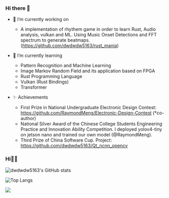 ### Hi there 👋

<!--
**dwdwdw5163/dwdwdw5163** is a ✨ _special_ ✨ repository because its `README.md` (this file) appears on your GitHub profile.

Here are some ideas to get you started:

- 🔭 I’m currently working on ...
- 🌱 I’m currently learning ...
- 👯 I’m looking to collaborate on ...
- 🤔 I’m looking for help with ...
- 💬 Ask me about ...
- 📫 How to reach me: ...
- 😄 Pronouns: ...
- ⚡ Fun fact: ...
-->

- 🔭 I’m currently working on 
  - A implementation of rhythem game in order to learn Rust, Audio analysis, vulkan and ML. Using Music Onset Detections and FFT spectrum to generate beatmaps.(https://github.com/dwdwdw5163/rust_mania)


- 🌱 I’m currently learning 
  - Pattern Recognition and Machine Learning
  - Image Markov Random Field and its application based on FPGA
  - Rust Programming Language
  - Vulkan (Rust Bindings)
  - Transformer

- ✨ Achievements
  - First Prize in National Undergraduate Electronic Design Contest: https://github.com/RaymondMeng/Electronic-Design-Contest (*co-author)
  - National Silver Award of the Chinese College Students Engineering Practice and Innovation Ability Competition. I deployed yolov4-tiny on jetson nano and trained our own model (@RaymondMeng).
  - Third Prize of China Software Cup. Project: https://github.com/dwdwdw5163/Qt_ncnn_opencv 
  
### Hi🙋‍♂️

![dwdwdw5163's GitHub stats](https://github-readme-stats.vercel.app/api?username=dwdwdw5163&count_private=true&show_icons=true&theme=tokyonight)

![Top Langs](https://github-readme-stats.vercel.app/api/top-langs/?username=dwdwdw5163&layout=compact&hide=Cuda)

![](https://komarev.com/ghpvc/?username=dwdwdw516)  
